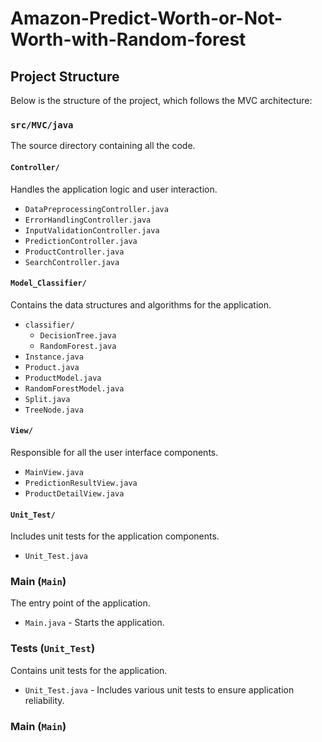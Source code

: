 # Amazon-Predict-Worth-or-Not-Worth-with-Random-forest

## Project Structure

Below is the structure of the project, which follows the MVC architecture:

### `src/MVC/java`
The source directory containing all the code.

#### `Controller/`
Handles the application logic and user interaction.

- `DataPreprocessingController.java`
- `ErrorHandlingController.java`
- `InputValidationController.java`
- `PredictionController.java`
- `ProductController.java`
- `SearchController.java`

#### `Model_Classifier/`
Contains the data structures and algorithms for the application.

- `classifier/`
    - `DecisionTree.java`
    - `RandomForest.java`
- `Instance.java`
- `Product.java`
- `ProductModel.java`
- `RandomForestModel.java`
- `Split.java`
- `TreeNode.java`

#### `View/`
Responsible for all the user interface components.

- `MainView.java`
- `PredictionResultView.java`
- `ProductDetailView.java`


#### `Unit_Test/`
Includes unit tests for the application components.
- `Unit_Test.java`

### Main (`Main`)
The entry point of the application.
- `Main.java` - Starts the application.

### Tests (`Unit_Test`)
Contains unit tests for the application.
- `Unit_Test.java` - Includes various unit tests to ensure application reliability.
### Main (`Main`)


